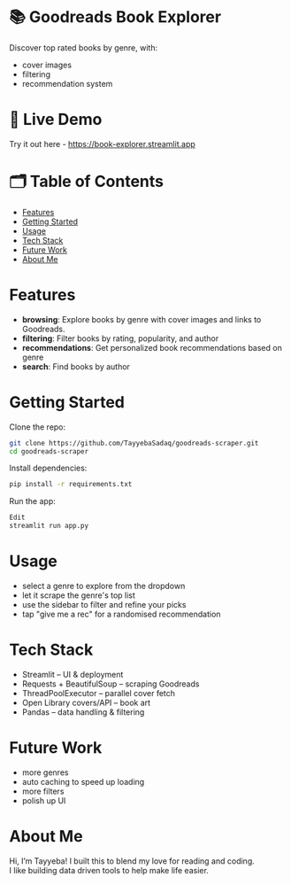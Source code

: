 # 📚 Goodreads Book Explorer
Discover top rated books by genre, with:
- cover images
- filtering
- recommendation system

# 🚀 Live Demo
Try it out here - https://book-explorer.streamlit.app

# 🗂️ Table of Contents
- [Features](#features)
- [Getting Started](#getting-started)
- [Usage](#usage)
- [Tech Stack](#tech-stack)
- [Future Work](#future-work)
- [About Me](#about-me)

# Features
- **browsing**: Explore books by genre with cover images and links to Goodreads.
- **filtering**: Filter books by rating, popularity, and author
- **recommendations**: Get personalized book recommendations based on genre
- **search**: Find books by author

# Getting Started
Clone the repo:

```bash
git clone https://github.com/TayyebaSadaq/goodreads-scraper.git
cd goodreads-scraper
```

Install dependencies:

```bash
pip install -r requirements.txt
```
Run the app:
```bash
Edit
streamlit run app.py
```

# Usage
- select a genre to explore from the dropdown
- let it scrape the genre's top list
- use the sidebar to filter and refine your picks
- tap "give me a rec" for a randomised recommendation

# Tech Stack
- Streamlit – UI & deployment
- Requests + BeautifulSoup – scraping Goodreads
- ThreadPoolExecutor – parallel cover fetch
- Open Library covers/API – book art
- Pandas – data handling & filtering

# Future Work
- more genres
- auto caching to speed up loading
- more filters
- polish up UI

# About Me
Hi, I’m Tayyeba! I built this to blend my love for reading and coding.  
I like building data driven tools to help make life easier. 